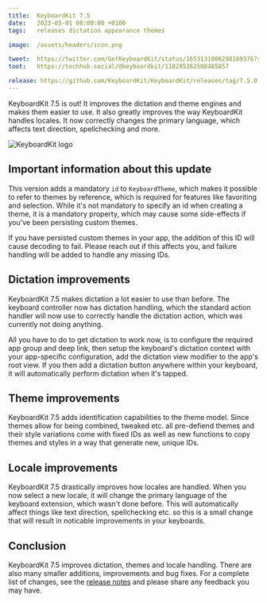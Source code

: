 ```yaml
---
title:  KeyboardKit 7.5
date:   2023-05-01 08:00:00 +0100
tags:   releases dictation appearance themes

image:  /assets/headers/icon.png

tweet:  https://twitter.com/GetKeyboardKit/status/1653131006298169376?s=20
toot:   https://techhub.social/@keyboardkit/110295262500485857

release: https://github.com/KeyboardKit/KeyboardKit/releases/tag/7.5.0
---
```


KeyboardKit 7.5 is out! It improves the dictation and theme engines and makes them easier to use. It also greatly improves the way KeyboardKit handles locales. It now correctly changes the primary language, which affects text direction, spellchecking and more.

![KeyboardKit logo]({{page.image}})


## Important information about this update

This version adds a mandatory `id` to `KeyboardTheme`, which makes it possible to refer to themes by reference, which is required for features like favoriting and selection. While it's not mandatory to specify an id when creating a theme, it is a mandatory property, which may cause some side-effects if you've been persisting custom themes.

If you have persisted custom themes in your app, the addition of this ID will cause decoding to fail. Please reach out if this affects you, and failure handling will be added to handle any missing IDs.


## Dictation improvements

KeyboardKit 7.5 makes dictation a lot easier to use than before. The keyboard controller now has dictation handling, which the standard action handler will now use to correctly handle the dictation action, which was currently not doing anything.

All you have to do to get dictation to work now, is to configure the required app group and deep link, then setup the keyboard's dictation context with your app-specific configuration, add the dictation view modifier to the app's root view. If you then add a dictation button anywhere within your keyboard, it will automatically perform dictation when it's tapped.


## Theme improvements

KeyboardKit 7.5 adds identification capabilities to the theme model. Since themes allow for being combined, tweaked etc. all pre-defiend themes and their style variations come with fixed IDs as well as new functions to copy themes and styles in a way that generate new, unique IDs.


## Locale improvements

KeyboardKit 7.5 drastically improves how locales are handled. When you now select a new locale, it will change the primary language of the keyboard extension, which wasn't done before. This will automatically affect things like text direction, spellchecking etc. so this is a small change that will result in noticable improvements in your keyboards.


## Conclusion

KeyboardKit 7.5 improves dictation, themes and locale handling. There are also many smaller additions, improvements and bug fixes. For a complete list of changes, see the [release notes]({{page.release}}) and please share any feedback you may have.